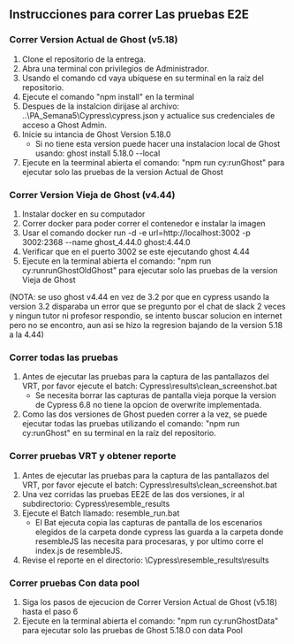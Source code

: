 ## Instrucciones para correr Las pruebas E2E

### Correr Version Actual de Ghost (v5.18)
1. Clone el repositorio de la entrega.
2. Abra una terminal con privilegios de Administrador.
3. Usando el comando cd vaya ubíquese en su terminal en la raíz del repositorio.
4. Ejecute el comando "npm install" en la terminal
5. Despues de la instalcion dirijase al archivo: ..\PA_Semana5\Cypress\cypress.json y actualice sus credenciales de acceso a Ghost Admin.
6. Inicie su intancia de Ghost Version 5.18.0
   * Si no tiene esta version puede hacer una instalacion local de Ghost usando: ghost install 5.18.0 --local
7. Ejecute en la teerminal abierta el comando: "npm run cy:runGhost" para ejecutar solo las pruebas de la version Actual de Ghost

### Correr Version Vieja de Ghost (v4.44)
1. Instalar docker en su computador
2. Correr docker para poder correr el contenedor e instalar la imagen
3. Usar el comando docker run -d -e url=http://localhost:3002 -p 3002:2368 --name ghost_4.44.0 ghost:4.44.0
5. Verificar que en el puerto 3002 se este ejecutando ghost 4.44
6. Ejecute en la terminal abierta el comando: "npm run cy:runrunGhostOldGhost" para ejecutar solo las pruebas de la version Vieja de Ghost

(NOTA: se uso ghost v4.44 en vez de 3.2 por que en cypress usando la version 3.2 disparaba un error que se pregunto por el chat de slack 2 veces y ningun tutor ni profesor respondio, se intento buscar solucion en internet pero no se encontro, aun asi se hizo la regresion bajando de la version 5.18 a la 4.44)

### Correr todas las pruebas
1. Antes de ejecutar las pruebas para la captura de las pantallazos del VRT, por favor ejecute el batch: Cypress\results\clean_screenshot.bat
   * Se necesita borrar las capturas de pantalla vieja porque la version de Cypress 6.8 no tiene la opcion de overwrite implementada.
2. Como las dos versiones de Ghost pueden correr a la vez, se puede ejecutar todas las pruebas utilizando el comando: "npm run cy:runGhost" en su terminal en la raíz del repositorio.

### Correr pruebas VRT y obtener reporte
1. Antes de ejecutar las pruebas para la captura de las pantallazos del VRT, por favor ejecute el batch: Cypress\results\clean_screenshot.bat
2. Una vez corridas las pruebas EE2E de las dos versiones, ir al subdirectorio: Cypress\resemble_results
3. Ejecute el Batch llamado: resemble_run.bat
   * El Bat ejecuta copia las capturas de pantalla de los escenarios elegidos de la carpeta donde cypress las guarda a la carpeta donde resembleJS las necesita para procesaras, y por ultimo corre el index.js de resembleJS.
4. Revise el reporte en el directorio: \Cypress\resemble_results\results

### Correr pruebas Con data pool
1. Siga los pasos de ejecucion de Correr Version Actual de Ghost (v5.18) hasta el paso 6
7. Ejecute en la terminal abierta el comando: "npm run cy:runGhostData" para ejecutar solo las pruebas de Ghost 5.18.0 con data Pool

